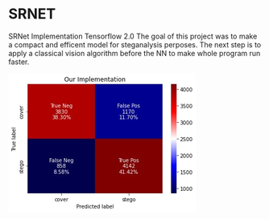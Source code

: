 # SRNET
SRNet Implementation Tensorflow 2.0
The goal of this project was to make a compact and efficent model for steganalysis perposes. 
The next step is to apply a classical vision algorithm before the NN to make whole program run faster.

![confusion matrix](https://github.com/nick-leman/SRNET/blob/main/confusion%20matrix.jpg?raw=true)


